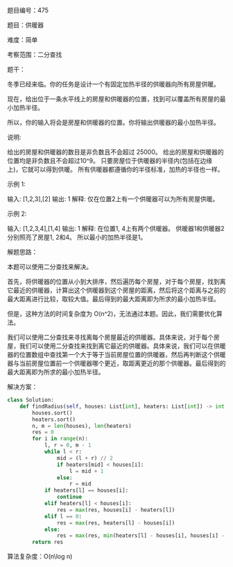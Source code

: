 题目编号：475

题目：供暖器

难度：简单

考察范围：二分查找

题干：

冬季已经来临。你的任务是设计一个有固定加热半径的供暖器向所有房屋供暖。

现在，给出位于一条水平线上的房屋和供暖器的位置，找到可以覆盖所有房屋的最小加热半径。

所以，你的输入将会是房屋和供暖器的位置。你将输出供暖器的最小加热半径。

说明:

给出的房屋和供暖器的数目是非负数且不会超过 25000。
给出的房屋和供暖器的位置均是非负数且不会超过10^9。
只要房屋位于供暖器的半径内(包括在边缘上)，它就可以得到供暖。
所有供暖器都遵循你的半径标准，加热的半径也一样。

示例 1:

输入: [1,2,3],[2]
输出: 1
解释: 
仅在位置2上有一个供暖器可以为所有房屋供暖。

示例 2:

输入: [1,2,3,4],[1,4]
输出: 1
解释: 
在位置1, 4上有两个供暖器。
供暖器1和供暖器2分别照亮了房屋1, 2和4。
所以最小的加热半径是1。

解题思路：

本题可以使用二分查找来解决。

首先，将供暖器的位置从小到大排序，然后遍历每个房屋，对于每个房屋，找到离它最近的供暖器，计算出这个供暖器到这个房屋的距离，然后将这个距离与之前的最大距离进行比较，取较大值。最后得到的最大距离即为所求的最小加热半径。

但是，这种方法的时间复杂度为 O(n^2)，无法通过本题。因此，我们需要优化算法。

我们可以使用二分查找来寻找离每个房屋最近的供暖器。具体来说，对于每个房屋，我们可以使用二分查找来找到离它最近的供暖器。具体来说，我们可以在供暖器的位置数组中查找第一个大于等于当前房屋位置的供暖器，然后再判断这个供暖器与当前房屋位置前一个供暖器哪个更近，取距离更近的那个供暖器。最后得到的最大距离即为所求的最小加热半径。

解决方案：

```python
class Solution:
    def findRadius(self, houses: List[int], heaters: List[int]) -> int:
        houses.sort()
        heaters.sort()
        n, m = len(houses), len(heaters)
        res = 0
        for i in range(n):
            l, r = 0, m - 1
            while l < r:
                mid = (l + r) // 2
                if heaters[mid] < houses[i]:
                    l = mid + 1
                else:
                    r = mid
            if heaters[l] == houses[i]:
                continue
            elif heaters[l] < houses[i]:
                res = max(res, houses[i] - heaters[l])
            elif l == 0:
                res = max(res, heaters[l] - houses[i])
            else:
                res = max(res, min(heaters[l] - houses[i], houses[i] - heaters[l - 1]))
        return res
```

算法复杂度：O(n\log n)